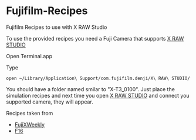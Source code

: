 # Fujifilm-Recipes

Fujifilm Recipes to use with X RAW Studio

To use the provided recipes you need a Fuji Camera that supports [X RAW STUDIO](https://fujifilm-x.com/en-us/stories/fujifilm-x-raw-studio-features-users-guide/)

Open Terminal.app

Type
```Shell
open ~/Library/Application\ Support/com.fujifilm.denji/X\ RAW\ STUDIO/
```

You should have a folder named smilar to "X-T3_0100". Just place the simulation recipes and next time you open [X RAW STUDIO](https://fujifilm-x.com/en-us/stories/fujifilm-x-raw-studio-features-users-guide/) and connect you supported camera, they will appear.

Recipes taken from 
- [FujiXWeekly](http://fujixweekly.com/)
- [F16](https://www.f16.click)
